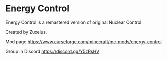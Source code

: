 # Energy Control

Energy Control is a remastered version of original Nuclear Control.

Created by Zuxelus.

Mod page https://www.curseforge.com/minecraft/mc-mods/energy-control

Group in Discord https://discord.gg/Y5zRsHV